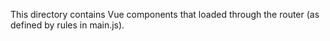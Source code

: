 This directory contains Vue components that loaded through the router (as defined by rules in main.js).
